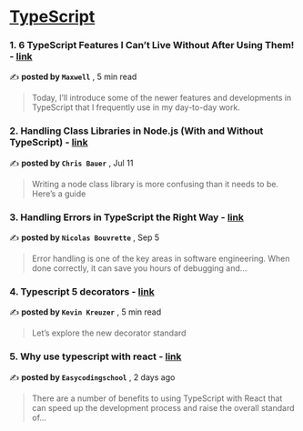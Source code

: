 
<h1><a href=https://medium.com/tag/typescript-tips/recommended target="_blank" rel="noopener noreferrer">TypeScript</a></h1>
<h3>1. 6 TypeScript Features I Can’t Live Without After Using Them! - <a href=https://medium.com/javascript-in-plain-english/6-typescript-features-i-cant-live-without-after-using-them-1d7feab33922?source=tag_recommended_feed---------0-84----------typescript_tips----------f1142302_4335_458c_991b_20887ae565b0------- target="_blank" rel="noopener noreferrer">link</a></h3>

✍️ **posted by `Maxwell`** <date> , 5 min read</date>

<blockquote>Today, I’ll introduce some of the newer features and developments in TypeScript that I frequently use in my day-to-day work.</blockquote>

<h3>2. Handling Class Libraries in Node.js (With and Without TypeScript) - <a href=https://medium.com/better-programming/handling-class-libraries-in-node-js-with-and-without-typescript-39b73b2186b6?source=tag_recommended_feed---------1-107----------typescript_tips----------f1142302_4335_458c_991b_20887ae565b0------- target="_blank" rel="noopener noreferrer">link</a></h3>

✍️ **posted by `Chris Bauer`** <date> , Jul 11</date>

<blockquote>Writing a node class library is more confusing than it needs to be. Here’s a guide</blockquote>

<h3>3. Handling Errors in TypeScript the Right Way - <a href=https://medium.com/stackademic/handling-errors-in-typescript-the-right-way-ba5e2e8c873?source=tag_recommended_feed---------2-85----------typescript_tips----------f1142302_4335_458c_991b_20887ae565b0------- target="_blank" rel="noopener noreferrer">link</a></h3>

✍️ **posted by `Nicolas Bouvrette`** <date> , Sep 5</date>

<blockquote>Error handling is one of the key areas in software engineering. When done correctly, it can save you hours of debugging and…</blockquote>

<h3>4. Typescript 5 decorators - <a href=https://medium.com/@kevinkreuzer/typescript-5-decorators-e65dc5b315f3?source=tag_recommended_feed---------3-84----------typescript_tips----------f1142302_4335_458c_991b_20887ae565b0------- target="_blank" rel="noopener noreferrer">link</a></h3>

✍️ **posted by `Kevin Kreuzer`** <date> , 5 min read</date>

<blockquote>Let’s explore the new decorator standard</blockquote>

<h3>5. Why use typescript with react - <a href=https://medium.com/@easycodingschool13/why-use-typescript-with-react-1ddf458099d7?source=tag_recommended_feed---------4-85----------typescript_tips----------f1142302_4335_458c_991b_20887ae565b0------- target="_blank" rel="noopener noreferrer">link</a></h3>

✍️ **posted by `Easycodingschool`** <date> , 2 days ago</date>

<blockquote>There are a number of benefits to using TypeScript with React that can speed up the development process and raise the overall standard of…</blockquote>

